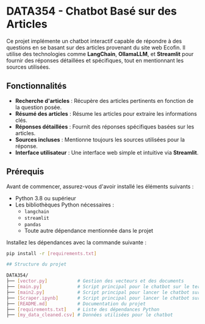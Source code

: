 # DATA354 - Chatbot Basé sur des Articles

Ce projet implémente un chatbot interactif capable de répondre à des questions en se basant sur des articles provenant du site web Ecofin. Il utilise des technologies comme **LangChain**, **OllamaLLM**, et **Streamlit** pour fournir des réponses détaillées et spécifiques, tout en mentionnant les sources utilisées.

## Fonctionnalités 

- **Recherche d'articles** : Récupère des articles pertinents en fonction de la question posée.
- **Résumé des articles** : Résume les articles pour extraire les informations clés.
- **Réponses détaillées** : Fournit des réponses spécifiques basées sur les articles.
- **Sources incluses** : Mentionne toujours les sources utilisées pour la réponse.
- **Interface utilisateur** : Une interface web simple et intuitive via **Streamlit**.


## Prérequis

Avant de commencer, assurez-vous d'avoir installé les éléments suivants :

- Python 3.8 ou supérieur
- Les bibliothèques Python nécessaires :
  - `langchain`
  - `streamlit`
  - `pandas`
  - Toute autre dépendance mentionnée dans le projet

Installez les dépendances avec la commande suivante :
```bash
pip install -r [requirements.txt]

## Structure du projet

DATA354/
├── [vector.py]           # Gestion des vecteurs et des documents
├── [main.py]             # Script principal pour le chatbot sur le terminal
├── [main2.py]            # Script principal pour lancer le chatbot sur streamlit (streamlit run main2.py)
├── [Scraper.ipynb]       # Script principal pour lancer le chatbot sur streamlit (streamlit run main2.py)
├── [README.md]           # Documentation du projet
├── [requirements.txt]    # Liste des dépendances Python
├── [my_data_cleaned.csv] # Données utilisées pour le chatbot
